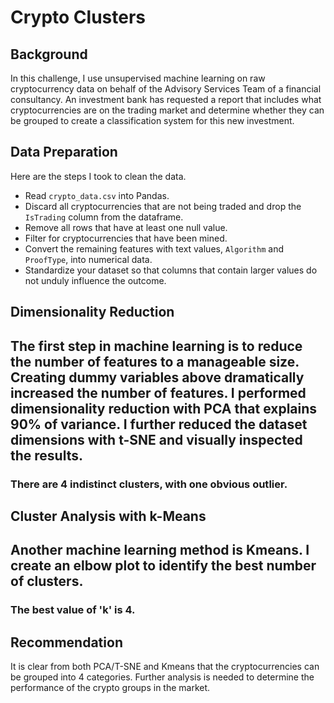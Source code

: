 # Crypto Clusters 

## Background
In this challenge, I use unsupervised machine learning on raw cryptocurrency data on behalf of the Advisory Services Team of a financial consultancy. An investment bank has requested a report that includes what cryptocurrencies are on the trading market and determine whether they can be grouped to create a classification system for this new investment.


## Data Preparation	
Here are the steps I took to clean the data.

* Read `crypto_data.csv` into Pandas. 
* Discard all cryptocurrencies that are not being traded and drop the `IsTrading` column from the dataframe.
* Remove all rows that have at least one null value.
* Filter for cryptocurrencies that have been mined.
* Convert the remaining features with text values, `Algorithm` and `ProofType`, into numerical data.
* Standardize your dataset so that columns that contain larger values do not unduly influence the outcome.

## Dimensionality Reduction
The first step in machine learning is to reduce the number of features to a manageable size. Creating dummy variables above dramatically increased the number of features. I performed dimensionality reduction with PCA that explains 90% of variance.  I further reduced the dataset dimensions with t-SNE and visually inspected the results.
---
### There are 4 indistinct clusters, with one obvious outlier. 

## Cluster Analysis with k-Means

Another machine learning method is Kmeans.  I create an elbow plot to identify the best number of clusters. 
---
### The best value of 'k' is 4.

## Recommendation
It is clear from both PCA/T-SNE and Kmeans that the cryptocurrencies can be grouped into 4 categories.  Further analysis is needed to determine the performance of the crypto groups in the market.
